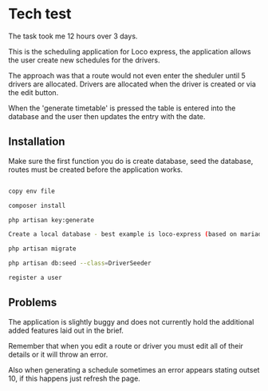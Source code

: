 # Tech test 

The task took me 12 hours over 3 days.


This is the scheduling application for Loco express, the application allows the user create new schedules for the drivers.

The approach was that a route would not even enter the sheduler until 5 drivers are allocated. Drivers are allocated
when the driver is created or via the edit button.

When the 'generate timetable' is pressed the table is entered into the database and the user then updates the entry with the date.
## Installation

Make sure the first function you do is create database, seed the database, routes must be created before the application works.

```bash

copy env file

composer install 

php artisan key:generate

Create a local database - best example is loco-express (based on mariadb)

php artisan migrate

php artisan db:seed --class=DriverSeeder

register a user
```

## Problems

The application is slightly buggy and does not currently hold the additional added features laid out in the brief.

Remember that when you edit a route or driver you must edit all of their details or it will throw an error.

Also when generating a schedule sometimes an error appears stating outset 10, if this happens just refresh the page.